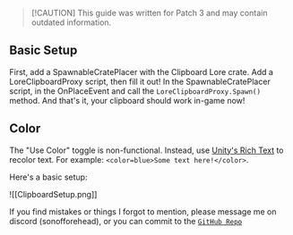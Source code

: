 > [!CAUTION] This guide was written for Patch 3 and may contain outdated information. 

## Basic Setup

First, add a SpawnableCratePlacer with the Clipboard Lore crate. Add a LoreClipboardProxy script, then fill it out! In the SpawnableCratePlacer script, in the OnPlaceEvent and call the `LoreClipboardProxy.Spawn()` method. And that's it, your clipboard should work in-game now!
## Color

The "Use Color" toggle is non-functional. Instead, use [Unity's Rich Text](https://docs.unity3d.com/Packages/com.unity.ugui@1.0/manual/StyledText.html) to recolor text. For example: `<color=blue>Some text here!</color>`.

Here's a basic setup:

![[ClipboardSetup.png]]

If you find mistakes or things I forgot to mention, please message me on discord (sonofforehead), or you can commit to the [``GitHub Repo``](https://github.com/Lava-Pals/bl-unofficial-docs)